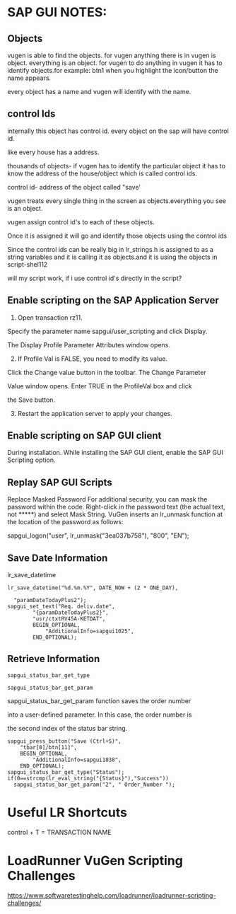 
# SAP GUI NOTES:

## Objects

vugen is able to find the objects. for vugen anything there is in vugen is object. everything is an object. for vugen to do anything in vugen it has to identify objects.for example: btn1
when you highlight the icon/button the name appears.

every object has a name and vugen will identify with the name.

## control Ids
internally this object has control id. every object on the sap will have control id.


like every house has a address.

thousands of objects- if vugen has to identify the particular object it has to know the address of the house/object which is called control ids.

control id- address of the object called "save'

vugen treats every single thing in the screen as objects.everything you see is an object.


vugen assign control id's to each of these objects.


Once it is assigned it will go and identify those objects using the control ids 

Since the control ids can be really big in lr_strings.h is assigned to as a string variables and it is calling it as objects.and it is using the objects in script-shel112

will my script work, if i use control id's directly in the script?

## Enable scripting on the SAP Application Server

1. Open transaction rz11. 

Specify the parameter name sapgui/user_scripting and click Display.

The Display Profile Parameter Attributes window opens.

2. If Profile Val is FALSE, you need to modify its value. 

Click the Change value button in the toolbar. The Change Parameter 

Value window opens. Enter TRUE in the ProfileVal box and click 

the Save button.

3. Restart the application server to apply your changes.

## Enable scripting on SAP GUI client

During installation. While installing the SAP GUI client, enable the SAP GUI Scripting option.

## Replay SAP GUI Scripts

Replace Masked Password
For additional security, you can mask the password within the code. Right-click in the password text (the actual text, not *****) and select Mask String. VuGen inserts an lr_unmask function at the location of the password as follows:

sapgui_logon("user", lr_unmask("3ea037b758"), "800", "EN");

## Save Date Information

lr_save_datetime

```
lr_save_datetime("%d.%m.%Y", DATE_NOW + (2 * ONE_DAY),            

  "paramDateTodayPlus2");
sapgui_set_text("Req. deliv.date", 
        "{paramDateTodayPlus2}",
        "usr/ctxtRV45A-KETDAT", 
        BEGIN_OPTIONAL, 
            "AdditionalInfo=sapgui1025", 
        END_OPTIONAL);
```

## Retrieve Information

```
sapgui_status_bar_get_type

sapgui_status_bar_get_param
  ```

sapgui_status_bar_get_param function saves the order number 

into a user-defined parameter. In this case, the order number is 

the second index of the status bar string.

```
sapgui_press_button("Save (Ctrl+S)", 
    "tbar[0]/btn[11]", 
    BEGIN_OPTIONAL, 
        "AdditionalInfo=sapgui1038", 
    END_OPTIONAL);
sapgui_status_bar_get_type("Status");
if(0==strcmp(lr_eval_string("{Status}"),"Success"))
  sapgui_status_bar_get_param("2", " Order_Number ");
  ```

# Useful LR Shortcuts

control + T = TRANSACTION NAME


# LoadRunner VuGen Scripting Challenges
https://www.softwaretestinghelp.com/loadrunner/loadrunner-scripting-challenges/








